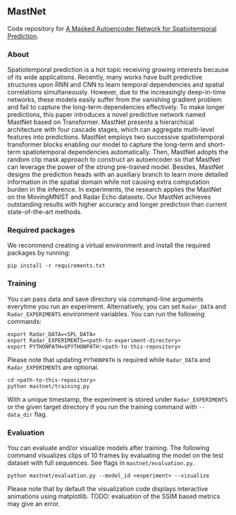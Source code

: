 ## MastNet 
Code repository for [A Masked Autoencoder Network for Spatiotemporal Prediction](www.baidu.com).
### About
Spatiotemporal prediction is a hot topic receiving growing interests because of its wide applications. Recently, many works have built predictive structures upon RNN and CNN to learn temporal dependencies and spatial correlations simultaneously. However, due to the increasingly deep-in-time networks, these models easily suffer from the vanishing gradient problem and fail to capture the long-term dependencies effectively. To make longer predictions, this paper introduces a novel predictive network named MastNet based on Transformer. MastNet presents a hierarchical architecture with four cascade stages, which can aggregate multi-level features into predictions. MastNet employs two successive spatiotemporal transformer blocks enabling our model to capture the long-term and short-term spatiotemporal dependencies automatically. Then, MastNet adopts the random clip mask approach to construct an autoencoder so that MastNet can leverage the power of the strong pre-trained model. Besides, MastNet designs the prediction heads with an auxiliary branch to learn more detailed information in the spatial domain while not causing extra computation burden in the inference. In experiments, the research applies the MastNet on the MovingMNIST and Radar Echo datasets. Our MastNet achieves outstanding results with higher accuracy and longer prediction than current state-of-the-art methods.


### Required packages
We recommend creating a virtual environment and install the required packages by running:
```
pip install -r requirements.txt
```

### Training
You can pass data and save directory via command-line arguments everytime you run an experiment. Alternatively, you can set `Radar_DATA` and `Radar_EXPERIMENTS` environment variables. You can run the following commands:
```
export Radar_DATA=<SPL_DATA>
export Radar_EXPERIMENTS=<path-to-experiment-directory>
export PYTHONPATH=$PYTHONPATH:<path-to-this-repository>
```
Please note that updating `PYTHONPATH` is required while `Radar_DATA` and `Radar_EXPERIMENTS` are optional.
```
cd <path-to-this-repository>
python mastnet/training.py
```
With a unique timestamp, the experiment is stored under `Radar_EXPERIMENTS` or the given target directory if you run the training command with `--data_dir` flag.

### Evaluation
You can evaluate and/or visualize models after training. The following command visualizes clips of 10 frames by evaluating the model on the test dataset with full sequences.
See flags in `mastnet/evaluation.py`. 
```
python mastnet/evaluation.py --model_id <experiment> --visualize
```
Please note that by default the visualization code displays interactive animations using matplotlib. 
TODO: evaluation of the SSIM based metrics may give an error.  
